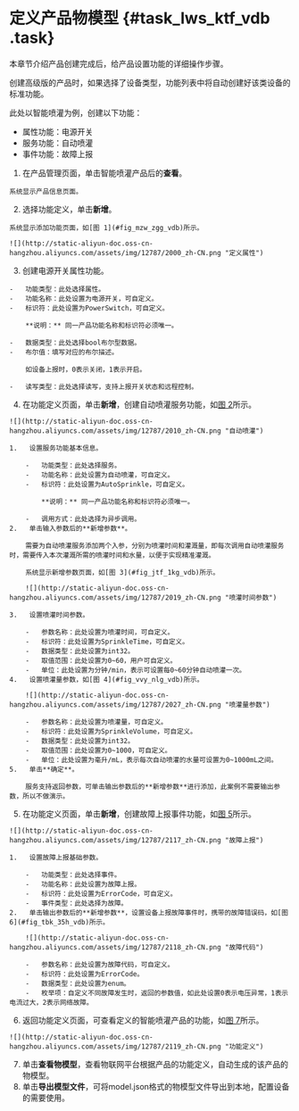 # 定义产品物模型 {#task_lws_ktf_vdb .task}

本章节介绍产品创建完成后，给产品设置功能的详细操作步骤。

创建高级版的产品时，如果选择了设备类型，功能列表中将自动创建好该类设备的标准功能。

此处以智能喷灌为例，创建以下功能：

-   属性功能：电源开关
-   服务功能：自动喷灌
-   事件功能：故障上报

1.   在产品管理页面，单击智能喷灌产品后的**查看**。 

    系统显示产品信息页面。

2.   选择功能定义，单击**新增**。 

    系统显示添加功能页面，如[图 1](#fig_mzw_zgg_vdb)所示。

    ![](http://static-aliyun-doc.oss-cn-hangzhou.aliyuncs.com/assets/img/12787/2000_zh-CN.png "定义属性")

3.   创建电源开关属性功能。 

    -   功能类型：此处选择属性。
    -   功能名称：此处设置为电源开关，可自定义。
    -   标识符：此处设置为PowerSwitch，可自定义。

        **说明：** 同一产品功能名称和标识符必须唯一。

    -   数据类型：此处选择bool布尔型数据。
    -   布尔值：填写对应的布尔描述。

        如设备上报时，0表示关闭，1表示开启。

    -   读写类型：此处选择读写，支持上报开关状态和远程控制。
4.   在功能定义页面，单击**新增**，创建自动喷灌服务功能，如[图 2](#fig_ilh_k3g_vdb)所示。 

    ![](http://static-aliyun-doc.oss-cn-hangzhou.aliyuncs.com/assets/img/12787/2010_zh-CN.png "自动喷灌")

    1.   设置服务功能基本信息。 

        -   功能类型：此处选择服务。
        -   功能名称：此处设置为自动喷灌，可自定义。
        -   标识符：此处设置为AutoSprinkle，可自定义。

            **说明：** 同一产品功能名称和标识符必须唯一。

        -   调用方式：此处选择为异步调用。
    2.   单击输入参数后的**新增参数**。 

        需要为自动喷灌服务添加两个入参，分别为喷灌时间和灌溉量，即每次调用自动喷灌服务时，需要传入本次灌溉所需的喷灌时间和水量，以便于实现精准灌溉。

        系统显示新增参数页面，如[图 3](#fig_jtf_1kg_vdb)所示。

        ![](http://static-aliyun-doc.oss-cn-hangzhou.aliyuncs.com/assets/img/12787/2019_zh-CN.png "喷灌时间参数")

    3.   设置喷灌时间参数。 

        -   参数名称：此处设置为喷灌时间，可自定义。
        -   标识符：此处设置为SprinkleTime，可自定义。
        -   数据类型：此处设置为int32。
        -   取值范围：此处设置为0~60，用户可自定义。
        -   单位：此处设置为分钟/min，表示可设置每0~60分钟自动喷灌一次。
    4.   设置喷灌量参数，如[图 4](#fig_vvy_nlg_vdb)所示。 

        ![](http://static-aliyun-doc.oss-cn-hangzhou.aliyuncs.com/assets/img/12787/2027_zh-CN.png "喷灌量参数")

        -   参数名称：此处设置为喷灌量，可自定义。
        -   标识符：此处设置为SprinkleVolume，可自定义。
        -   数据类型：此处设置为int32。
        -   取值范围：此处设置为0~1000，可自定义。
        -   单位：此处设置为毫升/mL，表示每次自动喷灌的水量可设置为0~1000mL之间。
    5.   单击**确定**。 

        服务支持返回参数，可单击输出参数后的**新增参数**进行添加，此案例不需要输出参数，所以不做演示。

5.   在功能定义页面，单击**新增**，创建故障上报事件功能，如[图 5](#fig_bdh_yrh_vdb)所示。 

    ![](http://static-aliyun-doc.oss-cn-hangzhou.aliyuncs.com/assets/img/12787/2117_zh-CN.png "故障上报")

    1.   设置故障上报基础参数。 

        -   功能类型：此处选择事件。
        -   功能名称：此处设置为故障上报。
        -   标识符：此处设置为ErrorCode，可自定义。
        -   事件类型：此处选择为故障。
    2.   单击输出参数后的**新增参数**，设置设备上报故障事件时，携带的故障错误码，如[图 6](#fig_tbk_35h_vdb)所示。 

        ![](http://static-aliyun-doc.oss-cn-hangzhou.aliyuncs.com/assets/img/12787/2118_zh-CN.png "故障代码")

        -   参数名称：此处设置为故障代码，可自定义。
        -   标识符：此处设置为ErrorCode。
        -   数据类型：此处设置为enum。
        -   枚举项：自定义不同故障发生时，返回的参数值，如此处设置0表示电压异常，1表示电流过大，2表示网络故障。
6.   返回功能定义页面，可查看定义的智能喷灌产品的功能，如[图 7](#fig_cfd_tvh_vdb)所示。 

    ![](http://static-aliyun-doc.oss-cn-hangzhou.aliyuncs.com/assets/img/12787/2119_zh-CN.png "功能定义")

7.   单击**查看物模型**，查看物联网平台根据产品的功能定义，自动生成的该产品的物模型。 
8.   单击**导出模型文件**，可将model.json格式的物模型文件导出到本地，配置设备的需要使用。 

